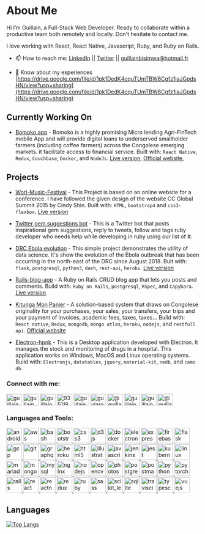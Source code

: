 # About Me

Hi I’m Guillain, a Full-Stack Web Developer. Ready to collaborate within a productive team both remotely and locally. Don't hesitate to contact me.

I love working with React, React Native, Javascript, Ruby, and Ruby on Rails.

- 📫 How to reach me: [LinkedIn](https://www.linkedin.com/in/guillain-bisimwa-8a8b7a7b/) || [Twitter](https://twitter.com/gullain_bisimwa) || guillainbisimwa@hotmail.fr

- 📄 Know about my experiences [https://drive.google.com/file/d/1pk1DedK4cquTUmTBW6Cgfz1iaJGpdsHN/view?usp=sharing](https://drive.google.com/file/d/1pk1DedK4cquTUmTBW6Cgfz1iaJGpdsHN/view?usp=sharing)

## Currently Working On

- [Bomoko app](https://github.com/guillainbisimwa/bomoko-app) - Bomoko is a highly promising Micro lending Agri-FinTech mobile App and will provide digital loans to underserved smallholder farmers (including coffee farmers) across the Congolese emerging markets. it facilitate access to financial service. Built with: `React Native`, `Redux`, `Couchbase`, `Docker`, and `NodeJs`.
  [Live version](https://play.google.com/store/apps/details?id=com.wezalab.bomoko), [Official website](http://bomoko-app.com/),

## Projects

- [Worl-Music-Festival](https://github.com/guillainbisimwa/Worl-Music-Festival) - This Project is based on an online website for a conference. I have followed the given design of the website CC Global Summit 2015 by Cindy Shin. Built with: `HTML`, `bootstrap4` and `css3-flexbox`.
  [Live version](https://guillainbisimwa.github.io/Worl-Music-Festival/)

- [Twitter gem suggestions bot](https://github.com/guillainbisimwa/Twitter-gem-suggestions-bot) - This is a Twitter bot that posts inspirational gem suggestions, reply to tweets, follow and tags ruby developer who needs help while developing in ruby using our list of #.

- [DRC Ebola evolution](https://github.com/guillainbisimwa/DRC-ebola-evolution) - This simple project demonstrates the utility of data science. It's show the evolution of the Ebola outbreak that has been occurring in the north-east of the DRC since August 2018. Buit with: `flask`, `postgresql`, `python3`, `dash`, `rest-api`, `heroku`.
  [Live version](https://drc-ebola-outbreak.herokuapp.com/)

- [Rails-blog-app](https://github.com/guillainbisimwa/members-only) - A Ruby on Rails CRUD blog app that lets you posts and comments. Build with: `Ruby on Rails`, `postgresql`, `RSpec`, and `Capybara`.
  [Live version](https://fierce-reaches-67219.herokuapp.com/)

- [Kitunga Mon Panier](https://kitungamonpanier.com/) - A solution-based system that draws on Congolese originality for your purchases, your sales, your transfers, your trips and your payment of invoices, academic fees, taxes, taxes... Build with: `React native`, `Redux`, `mongodb`, `mongo atlas`, `heroku`, `nodejs`, and `restfull api`.
  [Official website](https://kitungamonpanier.com/)

- [Electron-hpnk](https://github.com/guillainbisimwa/electron-hpnk) - This is a Desktop application developed with Electron. It manages the stock and monitoring of drugs in a hospital. This application works on Windows, MacOS and Linux operating systems. Build with: `Electronjs`, `datatables`, `jquery`, `material-kit`, `nedb`, and `camo db`.

<h3 align="left">Connect with me:</h3>
<p align="left">
<a href="https://dev.to/guillainbisimwa" target="blank"><img align="center" src="https://cdn.jsdelivr.net/npm/simple-icons@3.0.1/icons/dev-dot-to.svg" alt="guillainbisimwa" height="30" width="40" /></a>
<a href="https://twitter.com/gullain_bisimwa" target="blank"><img align="center" src="https://cdn.jsdelivr.net/npm/simple-icons@3.0.1/icons/twitter.svg" alt="gullain_bisimwa" height="30" width="40" /></a>
<a href="https://linkedin.com/in/guillain-bisimwa" target="blank"><img align="center" src="https://cdn.jsdelivr.net/npm/simple-icons@3.0.1/icons/linkedin.svg" alt="guillain-bisimwa" height="30" width="40" /></a>
<a href="https://stackoverflow.com/users/9351183" target="blank"><img align="center" src="https://cdn.jsdelivr.net/npm/simple-icons@3.0.1/icons/stackoverflow.svg" alt="9351183" height="30" width="40" /></a>
<a href="https://kaggle.com/guillainbisimwa" target="blank"><img align="center" src="https://cdn.jsdelivr.net/npm/simple-icons@3.0.1/icons/kaggle.svg" alt="guillainbisimwa" height="30" width="40" /></a>
<a href="https://fb.com/guylarocheg" target="blank"><img align="center" src="https://cdn.jsdelivr.net/npm/simple-icons@3.0.1/icons/facebook.svg" alt="guylarocheg" height="30" width="40" /></a>
<a href="https://medium.com/@guillainbisimwa" target="blank"><img align="center" src="https://cdn.jsdelivr.net/npm/simple-icons@3.0.1/icons/medium.svg" alt="@guillainbisimwa" height="30" width="40" /></a>
<a href="https://www.hackerrank.com/guillainbisimwa" target="blank"><img align="center" src="https://cdn.jsdelivr.net/npm/simple-icons@3.0.1/icons/hackerrank.svg" alt="guillainbisimwa" height="30" width="40" /></a>
<a href="https://www.leetcode.com/guillainbisimwa" target="blank"><img align="center" src="https://cdn.jsdelivr.net/npm/simple-icons@3.0.1/icons/leetcode.svg" alt="guillainbisimwa" height="30" width="40" /></a>
<a href="https://www.hackerearth.com/@guillainbisimwa" target="blank"><img align="center" src="https://cdn.jsdelivr.net/npm/simple-icons@3.0.1/icons/hackerearth.svg" alt="@guillainbisimwa" height="30" width="40" /></a>
</p>

<h3 align="left">Languages and Tools:</h3>
<p align="left"> <a href="https://developer.android.com" target="_blank"> <img src="https://devicons.github.io/devicon/devicon.git/icons/android/android-original-wordmark.svg" alt="android" width="40" height="40"/> </a> <a href="https://aws.amazon.com" target="_blank"> <img src="https://devicons.github.io/devicon/devicon.git/icons/amazonwebservices/amazonwebservices-original-wordmark.svg" alt="aws" width="40" height="40"/> </a> <a href="https://www.gnu.org/software/bash/" target="_blank"> <img src="https://www.vectorlogo.zone/logos/gnu_bash/gnu_bash-icon.svg" alt="bash" width="40" height="40"/> </a> <a href="https://getbootstrap.com" target="_blank"> <img src="https://devicons.github.io/devicon/devicon.git/icons/bootstrap/bootstrap-plain.svg" alt="bootstrap" width="40" height="40"/> </a> <a href="https://www.w3schools.com/css/" target="_blank"> <img src="https://devicons.github.io/devicon/devicon.git/icons/css3/css3-original-wordmark.svg" alt="css3" width="40" height="40"/> </a> <a href="https://d3js.org/" target="_blank"> <img src="https://devicons.github.io/devicon/devicon.git/icons/d3js/d3js-original.svg" alt="d3js" width="40" height="40"/> </a> <a href="https://www.docker.com/" target="_blank"> <img src="https://devicons.github.io/devicon/devicon.git/icons/docker/docker-original-wordmark.svg" alt="docker" width="40" height="40"/> </a> <a href="https://www.electronjs.org" target="_blank"> <img src="https://devicons.github.io/devicon/devicon.git/icons/electron/electron-original.svg" alt="electron" width="40" height="40"/> </a> <a href="https://expressjs.com" target="_blank"> <img src="https://devicons.github.io/devicon/devicon.git/icons/express/express-original-wordmark.svg" alt="express" width="40" height="40"/> </a> <a href="https://firebase.google.com/" target="_blank"> <img src="https://www.vectorlogo.zone/logos/firebase/firebase-icon.svg" alt="firebase" width="40" height="40"/> </a> <a href="https://flask.palletsprojects.com/" target="_blank"> <img src="https://www.vectorlogo.zone/logos/pocoo_flask/pocoo_flask-icon.svg" alt="flask" width="40" height="40"/> </a> <a href="https://cloud.google.com" target="_blank"> <img src="https://www.vectorlogo.zone/logos/google_cloud/google_cloud-icon.svg" alt="gcp" width="40" height="40"/> </a> <a href="https://git-scm.com/" target="_blank"> <img src="https://www.vectorlogo.zone/logos/git-scm/git-scm-icon.svg" alt="git" width="40" height="40"/> </a> <a href="https://graphql.org" target="_blank"> <img src="https://www.vectorlogo.zone/logos/graphql/graphql-icon.svg" alt="graphql" width="40" height="40"/> </a> <a href="https://heroku.com" target="_blank"> <img src="https://www.vectorlogo.zone/logos/heroku/heroku-icon.svg" alt="heroku" width="40" height="40"/> </a> <a href="https://www.w3.org/html/" target="_blank"> <img src="https://devicons.github.io/devicon/devicon.git/icons/html5/html5-original-wordmark.svg" alt="html5" width="40" height="40"/> </a> <a href="https://www.adobe.com/in/products/illustrator.html" target="_blank"> <img src="https://www.vectorlogo.zone/logos/adobe_illustrator/adobe_illustrator-icon.svg" alt="illustrator" width="40" height="40"/> </a> <a href="https://developer.mozilla.org/en-US/docs/Web/JavaScript" target="_blank"> <img src="https://devicons.github.io/devicon/devicon.git/icons/javascript/javascript-original.svg" alt="javascript" width="40" height="40"/> </a> <a href="https://www.jenkins.io" target="_blank"> <img src="https://www.vectorlogo.zone/logos/jenkins/jenkins-icon.svg" alt="jenkins" width="40" height="40"/> </a> <a href="https://jestjs.io" target="_blank"> <img src="https://www.vectorlogo.zone/logos/jestjsio/jestjsio-icon.svg" alt="jest" width="40" height="40"/> </a> <a href="https://kubernetes.io" target="_blank"> <img src="https://www.vectorlogo.zone/logos/kubernetes/kubernetes-icon.svg" alt="kubernetes" width="40" height="40"/> </a> <a href="https://www.linux.org/" target="_blank"> <img src="https://devicons.github.io/devicon/devicon.git/icons/linux/linux-original.svg" alt="linux" width="40" height="40"/> </a> <a href="https://mariadb.org/" target="_blank"> <img src="https://www.vectorlogo.zone/logos/mariadb/mariadb-icon.svg" alt="mariadb" width="40" height="40"/> </a> <a href="https://www.mongodb.com/" target="_blank"> <img src="https://devicons.github.io/devicon/devicon.git/icons/mongodb/mongodb-original-wordmark.svg" alt="mongodb" width="40" height="40"/> </a> <a href="https://www.mysql.com/" target="_blank"> <img src="https://devicons.github.io/devicon/devicon.git/icons/mysql/mysql-original-wordmark.svg" alt="mysql" width="40" height="40"/> </a> <a href="https://www.nginx.com" target="_blank"> <img src="https://devicons.github.io/devicon/devicon.git/icons/nginx/nginx-original.svg" alt="nginx" width="40" height="40"/> </a> <a href="https://nodejs.org" target="_blank"> <img src="https://devicons.github.io/devicon/devicon.git/icons/nodejs/nodejs-original-wordmark.svg" alt="nodejs" width="40" height="40"/> </a> <a href="https://opencv.org/" target="_blank"> <img src="https://www.vectorlogo.zone/logos/opencv/opencv-icon.svg" alt="opencv" width="40" height="40"/> </a> <a href="https://www.photoshop.com/en" target="_blank"> <img src="https://devicons.github.io/devicon/devicon.git/icons/photoshop/photoshop-plain.svg" alt="photoshop" width="40" height="40"/> </a> <a href="https://www.postgresql.org" target="_blank"> <img src="https://devicons.github.io/devicon/devicon.git/icons/postgresql/postgresql-original-wordmark.svg" alt="postgresql" width="40" height="40"/> </a> <a href="https://postman.com" target="_blank"> <img src="https://www.vectorlogo.zone/logos/getpostman/getpostman-icon.svg" alt="postman" width="40" height="40"/> </a> <a href="https://www.python.org" target="_blank"> <img src="https://devicons.github.io/devicon/devicon.git/icons/python/python-original.svg" alt="python" width="40" height="40"/> </a> <a href="https://pytorch.org/" target="_blank"> <img src="https://www.vectorlogo.zone/logos/pytorch/pytorch-icon.svg" alt="pytorch" width="40" height="40"/> </a> <a href="https://rubyonrails.org" target="_blank"> <img src="https://devicons.github.io/devicon/devicon.git/icons/rails/rails-original-wordmark.svg" alt="rails" width="40" height="40"/> </a> <a href="https://reactjs.org/" target="_blank"> <img src="https://devicons.github.io/devicon/devicon.git/icons/react/react-original-wordmark.svg" alt="react" width="40" height="40"/> </a> <a href="https://reactnative.dev/" target="_blank"> <img src="https://reactnative.dev/img/header_logo.svg" alt="reactnative" width="40" height="40"/> </a> <a href="https://redux.js.org" target="_blank"> <img src="https://devicons.github.io/devicon/devicon.git/icons/redux/redux-original.svg" alt="redux" width="40" height="40"/> </a> <a href="https://www.ruby-lang.org/en/" target="_blank"> <img src="https://devicons.github.io/devicon/devicon.git/icons/ruby/ruby-original-wordmark.svg" alt="ruby" width="40" height="40"/> </a> <a href="https://sass-lang.com" target="_blank"> <img src="https://devicons.github.io/devicon/devicon.git/icons/sass/sass-original.svg" alt="sass" width="40" height="40"/> </a> <a href="https://scikit-learn.org/" target="_blank"> <img src="https://upload.wikimedia.org/wikipedia/commons/0/05/Scikit_learn_logo_small.svg" alt="scikit_learn" width="40" height="40"/> </a> <a href="https://www.sqlite.org/" target="_blank"> <img src="https://www.vectorlogo.zone/logos/sqlite/sqlite-icon.svg" alt="sqlite" width="40" height="40"/> </a> <a href="https://travis-ci.org" target="_blank"> <img src="https://www.vectorlogo.zone/logos/travis-ci/travis-ci-icon.svg" alt="travisci" width="40" height="40"/> </a> <a href="https://www.typescriptlang.org/" target="_blank"> <img src="https://devicons.github.io/devicon/devicon.git/icons/typescript/typescript-original.svg" alt="typescript" width="40" height="40"/> </a> <a href="https://vuejs.org/" target="_blank"> <img src="https://devicons.github.io/devicon/devicon.git/icons/vuejs/vuejs-original-wordmark.svg" alt="vuejs" width="40" height="40"/> </a> </p>

## Languages

[![Top Langs](https://github-readme-stats.vercel.app/api/top-langs/?username=guillainbisimwa&layout=compact&langs_count=7)](https://github.com/guillainbisimwa)
